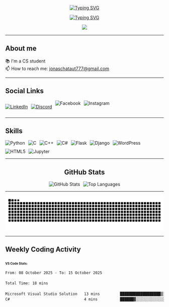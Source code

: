 <!-- Typing SVGs -->
<p align="center">
  <a href="https://git.io/typing-svg">
    <img src="https://readme-typing-svg.demolab.com?font=Fira+Code&weight=700&size=30&pause=11500&color=13D22C&width=435&lines=Hii...%F0%9F%91%8B" 
         alt="Typing SVG" 
         style="max-width: 100%; height: auto;" />
  </a>
</p>

<p align="center">
  <a href="https://git.io/typing-svg">
    <img src="https://readme-typing-svg.demolab.com?font=Fira+Code&weight=600&size=30&pause=500&color=E8071F&width=700&lines=I'm+Jonash+Chataut;+-+CS+undergrad+-;+Exploring+and+learning+tech+" 
         alt="Typing SVG" 
         style="max-width: 100%; height: auto;" />
  </a>
</p>

<!-- Profile GIF -->
<p align="center">
  <img src="https://i.pinimg.com/originals/e4/26/70/e426702edf874b181aced1e2fa5c6cde.gif" 
       style="max-width: 100%; height: auto;" />
</p>

---

<h2 align="left">About me</h2>

<p align="left">
  📚 I'm a CS student<br>
  📫 How to reach me: 
  <a href="mailto:jonaschataut777@gmail.com">jonaschataut777@gmail.com</a>
</p>

---

<h2 align="left">Social Links</h2>

<div style="display: flex; flex-wrap: wrap; gap: 10px; justify-content: left; align-items: center;">
  <a href="https://www.linkedin.com/in/jonash-chataut-a729882b0" target="_blank">
    <img src="https://raw.githubusercontent.com/maurodesouza/profile-readme-generator/master/src/assets/icons/social/linkedin/default.svg" 
         style="height: 40px; width: auto;" alt="LinkedIn" />
  </a>
  <a href="https://discordapp.com/users/jonac_17" target="_blank">
    <img src="https://raw.githubusercontent.com/maurodesouza/profile-readme-generator/master/src/assets/icons/social/discord/default.svg" 
         style="height: 40px; width: auto;" alt="Discord" />
  </a>
  <img src="https://raw.githubusercontent.com/maurodesouza/profile-readme-generator/master/src/assets/icons/social/facebook/default.svg" 
       style="height: 40px; width: auto;" alt="Facebook" />
  <img src="https://raw.githubusercontent.com/maurodesouza/profile-readme-generator/master/src/assets/icons/social/instagram/default.svg" 
       style="height: 40px; width: auto;" alt="Instagram" />
</div>

---

<h2 align="left">Skills</h2>

<div style="display: flex; flex-wrap: wrap; gap: 10px; align-items: center;">
  <img src="https://cdn.jsdelivr.net/gh/devicons/devicon/icons/python/python-original.svg" style="max-height: 40px; width: auto;" alt="Python" />
  <img src="https://cdn.jsdelivr.net/gh/devicons/devicon/icons/c/c-original.svg" style="max-height: 40px; width: auto;" alt="C" />
  <img src="https://cdn.jsdelivr.net/gh/devicons/devicon/icons/cplusplus/cplusplus-original.svg" style="max-height: 40px; width: auto;" alt="C++" />
  <img src="https://cdn.jsdelivr.net/gh/devicons/devicon/icons/csharp/csharp-original.svg" style="max-height: 40px; width: auto;" alt="C#" />
  <img src="https://cdn.jsdelivr.net/gh/devicons/devicon/icons/flask/flask-original.svg" style="max-height: 40px; width: auto;" alt="Flask" />
  <img src="https://cdn.jsdelivr.net/gh/devicons/devicon/icons/django/django-plain.svg" style="max-height: 40px; width: auto;" alt="Django" />
  <img src="https://cdn.jsdelivr.net/gh/devicons/devicon/icons/wordpress/wordpress-original.svg" style="max-height: 40px; width: auto;" alt="WordPress" />
  <img src="https://cdn.jsdelivr.net/gh/devicons/devicon/icons/html5/html5-original.svg" style="max-height: 40px; width: auto;" alt="HTML5" />
  <img src="https://cdn.jsdelivr.net/gh/devicons/devicon/icons/jupyter/jupyter-original.svg" style="max-height: 40px; width: auto;" alt="Jupyter" />
</div>

---

<h2 align="center">GitHub Stats</h2>

<div style="display: flex; flex-wrap: wrap; gap: 10px; justify-content: center;">
  <img src="https://github-readme-stats-gamma-five-48.vercel.app/api?username=jonash-chataut&theme=dracula" 
       style="max-width: 100%; height: auto;" alt="GitHub Stats" />
  <img src="https://github-readme-stats-gamma-five-48.vercel.app/api/top-langs?username=jonash-chataut&theme=dracula" 
       style="max-width: 100%; height: auto;" alt="Top Languages" />
</div>

---

<p align="center">
  <img src="https://raw.githubusercontent.com/jonash-chataut/jonash-chataut/output/snake.svg" 
       style="max-width: 100%; height: auto;" alt="Snake animation" />
</p>

---

<h2 align="left">Weekly Coding Activity</h2>

<sub align="left"><b><small>VS Code Stats:</small></b></sub>

```txt
From: 08 October 2025 - To: 15 October 2025

Total Time: 18 mins

Microsoft Visual Studio Solution   13 mins         ██████████████████▒░░░░░░   73.89 %
C#                                 4 mins          ██████▓░░░░░░░░░░░░░░░░░░   26.11 %
